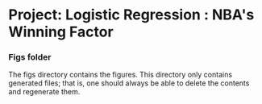 # Project: Logistic Regression : NBA's Winning Factor

### Figs folder

The figs directory contains the figures. This directory only contains generated files; that is, one should always be able to delete the contents and regenerate them.

